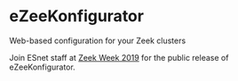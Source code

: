 # eZeeKonfigurator
Web-based configuration for your Zeek clusters

Join ESnet staff at [Zeek Week 2019](https://www.zeekweek.com/event/e0f22534-4348-4055-bdeb-c0496ac24050/websitePage:645d57e4-75eb-4769-b2c0-f201a0bfc6ce?5S%2CM3%2Ce0f22534-4348-4055-bdeb-c0496ac24050=) for the public release of eZeeKonfigurator.
